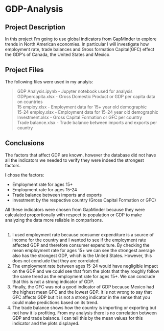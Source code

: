 # GDP-Analysis
## Project Description
In this project I'm going to use global indicators from GapMinder to explore trends in North American economies. In particular I will investigate how employment rate, trade balances and Gross formation Capital(GFC) effect the GDP's of Canada, the United States and Mexico. <br>

## Project Files
The following files were used in my analyis:<br>
> GDP Analysis.ipynb - Jupyter notebook used for analysis<br>
> GDPpercapita.xlsx  - Gross Domestic Product or GDP per capita data on countries<br>
> 15 employ.xlsx - Employment data for 15+ year old demographic<br>
> 15-24 employ.xlsx - Employment data for 15-24 year old demographic<br>
> Investment.xlsx - Gross Capital Formation or GFC per country<br>
> Trade balance.xlsx - Trade balance between imports and exports per country<br>

## Conclusions
The factors that affect GDP are known, however the database did not have all the indicators we needed to verify they were indeed the strongest factors. <br>

I chose the factors:<br>
* Employment rate for ages 15+ <br>
* Employment rate for ages 15-24 <br>
* Trade balance between imports and exports <br>
* Investment by the respective country (Gross Capital Formation or GFC) <br>

All these indicators were chosen from GapMinder because they were calculated proportionally with respect to population or GDP to make analyzing the data more reliable in comparisons. <br>
<br>
1. I used employment rate because consumer expenditure is a source of income for the country and I wanted to see if the employment rate affected GDP and therefore consumer expenditure. By checking the mean employment rate for ages 15+ we can see the strongest average also has the strongest GDP, which is the United States. However, this does not conclude that they are correlated. <br>
2. The employment rate between ages 15-24 would have negligible impact on the GDP and we could see that from the plots that they roughly follow the same trend as the employment rate for ages 15+. We can conclude that this is not a strong indicator of GDP. <br>
3. Finally, the GFC was not a good indicator of GDP because Mexico had the highest mean GFC and the lowest GDP. It is not wrong to say that GFC affects GDP but it is not a strong indicator in the sense that you could make predictions based on its trend. <br>
4. The trade balance shows how the country is importing or exporting but not how it is profiting. From my analysis there is no correlation between GDP and trade balance. I can tell this by the mean values for this indicator and the plots displayed. <br>
